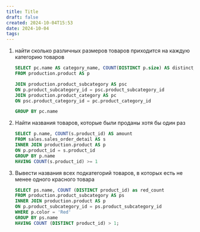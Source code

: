 ```yaml
---
title: Title
draft: false
created: 2024-10-04T15:53
date: 2024-10-04
tags:
---
```


1. найти сколько различных размеров товаров приходится на каждую категорию товаров

    ```sql
    SELECT pc.name AS category_name, COUNT(DISTINCT p.size) AS distinct_sizes_count
    FROM production.product AS p

    JOIN production.product_subcategory AS psc
    ON p.product_subcategory_id = psc.product_subcategory_id
    JOIN production.product_category AS pc
    ON psc.product_category_id = pc.product_category_id

    GROUP BY pc.name
    ```

2. Найти названия товаров, которые были проданы хотя бы один раз

    ```sql
    SELECT p.name, COUNT(s.product_id) AS amount
    FROM sales.sales_order_detail AS s
    INNER JOIN production.product AS p
    ON p.product_id = s.product_id
    GROUP BY p.name
    HAVING COUNT(s.product_id) >= 1
    ```

3. Вывести названия всех подкатегорий товаров, в которых есть не менее одного красного товара
    ```SQL
    SELECT ps.name, COUNT (DISTINCT product_id) as red_count
    FROM production.product_subcategory AS ps
    INNER JOIN production.product AS p
    ON p.product_subcategory_id = ps.product_subcategory_id
    WHERE p.color = 'Red'
    GROUP BY ps.name
    HAVING COUNT (DISTINCT product_id) > 1;
    ```
